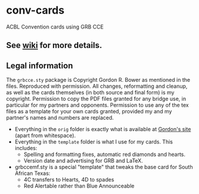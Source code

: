 # conv-cards
ACBL Convention cards using GRB CCE

##  See [wiki](https://github.com/mycroftw/conv-cards/wiki) for more details.

## Legal information

The `grbcce.sty` package is Copyright Gordon R. Bower as mentioned in the files.
Reproduced with permission.
All changes, reformatting and cleanup, as well as the cards themselves (in both source and final form) is my copyright.
Permission to copy the PDF files granted for any bridge use, in particular for my partners and opponents.
Permission to use any of the tex files as a template for your own cards granted, provided my and my partner's names and numbers are replaced.
 - Everything in the `orig` folder is exactly what is available at [Gordon's site](https://taigabridge.net/latex/grbcce.htm) (apart from whitespace).
 - Everything in the `template` folder is what I use for my cards.  This includes:
   - Spelling and formatting fixes, automatic red diamonds and hearts.
   - Version date and advertising for GRB and LaTeX.
 - grbccemf.sty is a special "template" that tweaks the base card for South African Texas:
   - 4C transfers to Hearts, 4D to spades
   - Red Alertable rather than Blue Announceable
